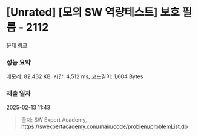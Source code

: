 # [Unrated] [모의 SW 역량테스트] 보호 필름 - 2112 

[문제 링크](https://swexpertacademy.com/main/code/problem/problemDetail.do?contestProbId=AV5V1SYKAaUDFAWu) 

### 성능 요약

메모리: 82,432 KB, 시간: 4,512 ms, 코드길이: 1,604 Bytes

### 제출 일자

2025-02-13 11:43



> 출처: SW Expert Academy, https://swexpertacademy.com/main/code/problem/problemList.do